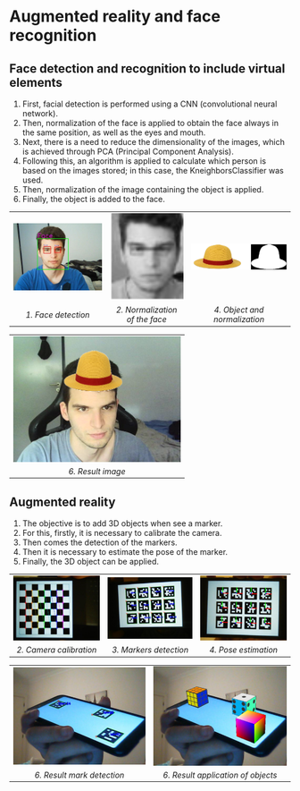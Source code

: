 # Augmented reality and face recognition
## Face detection and recognition to include virtual elements
1. First, facial detection is performed using a CNN (convolutional neural network).
2. Then, normalization of the face is applied to obtain the face always in the same position, as well as the eyes and mouth.
3. Next, there is a need to reduce the dimensionality of the images, which is achieved through PCA (Principal Component Analysis).
4. Following this, an algorithm is applied to calculate which person is based on the images stored; in this case, the KneighborsClassifier was used.
5. Then, normalization of the image containing the object is applied.
6. Finally, the object is added to the face.


<table>
  <tr>
    <td><img src="./face_recognition/mark_images/face_detection.png" alt="drawing" width="230" /></td>
    <td><img src="./face_recognition/mark_images/normalized_image.png" alt="drawing"width="160"/></td>
    <td><img src="./face_recognition/mark_images/normalized_object.png" alt="drawing"width="230"/></td>
</tr>
  <tr>
    <td style="text-align: center;"><em>1. Face detection</em></td>
    <td style="text-align: center;"><em>2. Normalization <br> of the face</em></td>
    <td style="text-align: center;"><em>4. Object and normalization</em></td>
  </tr>
</table>

<table>
  <tr>
    <td><img src="./face_recognition/mark_images/result.png" alt="drawing" width="300" /></td>
</tr>
  <tr>
    <td style="text-align: center;"><em>6. Result image</em></td>
  </tr>
</table>

## Augmented reality 
1. The objective is to add 3D objects when see a marker.
2. For this, firstly, it is necessary to calibrate the camera.
3. Then comes the detection of the markers.
4. Then it is necessary to estimate the pose of the marker.
6. Finally, the 3D object can be applied.


<table>
  <tr>
    <td><img src="./augmented_reality/src/mark_images/camera_calibration.png" alt="drawing" width="220" /></td>
    <td><img src="./augmented_reality/src/mark_images/markers_detection.png" alt="drawing"width="220"/></td>
    <td><img src="./augmented_reality/src/mark_images/pose_estimation.png" alt="drawing"width="220"/></td>
</tr>
  <tr>
    <td style="text-align: center;"><em>2. Camera calibration</em></td>
    <td style="text-align: center;"><em>3. Markers detection</em></td>
    <td style="text-align: center;"><em>4. Pose estimation</em></td>
  </tr>
</table>


<table>
  <tr>
    <td><img src="./augmented_reality/src/mark_images/marker_1.png" alt="drawing" width="270" /></td>
    <td><img src="./augmented_reality/src/mark_images/marker_1_result.png" alt="drawing"width="270"/></td>
</tr>
  <tr>
    <td style="text-align: center;"><em>6. Result mark detection</em></td>
    <td style="text-align: center;"><em>6. Result application of objects</em></td>
  </tr>
</table>